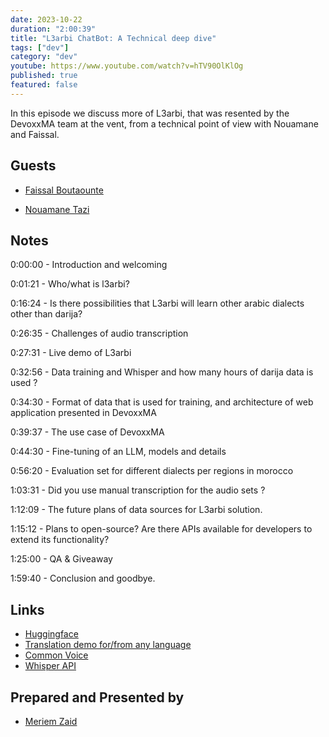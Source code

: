 ```yaml
---
date: 2023-10-22
duration: "2:00:39"
title: "L3arbi ChatBot: A Technical deep dive"
tags: ["dev"]
category: "dev"
youtube: https://www.youtube.com/watch?v=hTV90OlKlOg
published: true
featured: false
---
```


In this episode we discuss more of L3arbi, that was resented by the DevoxxMA team at the vent, from a technical point of view with Nouamane and Faissal.

## Guests

- [Faissal Boutaounte](https://twitter.com/bfaissal)

- [Nouamane Tazi](https://www.linkedin.com/in/nouamanetazi/)

## Notes

0:00:00 - Introduction and welcoming

0:01:21 - Who/what is l3arbi?

0:16:24 - Is there possibilities that L3arbi will learn other arabic dialects other than darija?

0:26:35 - Challenges of audio transcription

0:27:31 - Live demo of L3arbi

0:32:56 - Data training and Whisper and how many hours of darija data is used ?

0:34:30 - Format of data that is used for training, and architecture of web application presented in DevoxxMA

0:39:37 - The use case of DevoxxMA

0:44:30 - Fine-tuning of an LLM, models and details 

0:56:20 - Evaluation set for different dialects per regions in morocco

1:03:31 - Did you use manual transcription for the audio sets ?

1:12:09 - The future plans of data sources for L3arbi solution.

1:15:12 - Plans to open-source? Are there APIs available for developers to extend its functionality?

1:25:00 - QA & Giveaway

1:59:40 - Conclusion and goodbye.

## Links

- [Huggingface](https://huggingface.co/spaces/coqui/xtts)
- [Translation demo for/from any language](https://huggingface.co/spaces/Geonmo/nllb-translation-demo)
- [Common Voice](https://commonvoice.mozilla.org/)
- [Whisper API](https://whisperapi.com/)


## Prepared and Presented by

- [Meriem Zaid](https://twitter.com/_iMeriem)
